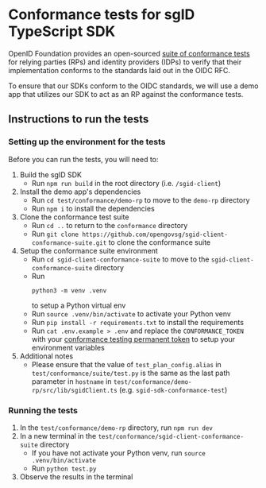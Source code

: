 # Conformance tests for sgID TypeScript SDK

OpenID Foundation provides an open-sourced [suite of conformance tests](https://www.certification.openid.net) for relying parties (RPs) and identity providers (IDPs) to verify that their implementation conforms to the standards laid out in the OIDC RFC.

To ensure that our SDKs conform to the OIDC standards, we will use a demo app that utilizes our SDK to act as an RP against the conformance tests.

## Instructions to run the tests

### Setting up the environment for the tests

Before you can run the tests, you will need to:

1. Build the sgID SDK
   - Run `npm run build` in the root directory (i.e. `/sgid-client`)
2. Install the demo app's dependencies
   - Run `cd test/conformance/demo-rp` to move to the `demo-rp` directory
   - Run `npm i` to install the dependencies
3. Clone the conformance test suite
   - Run `cd ..` to return to the `conformance` directory
   - Run `git clone https://github.com/opengovsg/sgid-client-conformance-suite.git` to clone the conformance suite
4. Setup the conformance suite environment
   - Run `cd sgid-client-conformance-suite` to move to the `sgid-client-conformance-suite` directory
   - Run
     ```
     python3 -m venv .venv
     ```
     to setup a Python virtual env
   - Run `source .venv/bin/activate` to activate your Python venv
   - Run `pip install -r requirements.txt` to install the requirements
   - Run `cat .env.example > .env` and replace the `CONFORMANCE_TOKEN` with your [conformance testing permanent token](https://www.certification.openid.net/tokens.html) to setup your environment variables
5. Additional notes
   - Please ensure that the value of `test_plan_config.alias` in `test/conformance/suite/test.py` is the same as the last path parameter in `hostname` in `test/conformance/demo-rp/src/lib/sgidClient.ts` (e.g. `sgid-sdk-conformance-test`)

### Running the tests

1. In the `test/conformance/demo-rp` directory, run `npm run dev`
2. In a new terminal in the `test/conformance/sgid-client-conformance-suite` directory
   - If you have not activate your Python venv, run `source .venv/bin/activate`
   - Run `python test.py`
3. Observe the results in the terminal
